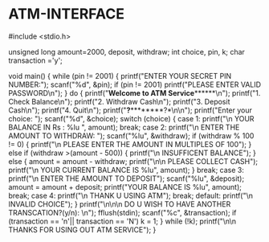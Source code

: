 # ATM-INTERFACE
#include <stdio.h>

unsigned long amount=2000, deposit, withdraw;
int choice, pin, k;
char transaction ='y';

void main()
{
	while (pin != 2001)
	{
		printf("ENTER YOUR SECRET PIN NUMBER:");
		scanf("%d", &pin);
		if (pin != 2001)
		printf("PLEASE ENTER VALID PASSWORD\n");
	}
	do
	{
		printf("********Welcome to ATM Service**************\n");
		printf("1. Check Balance\n");
		printf("2. Withdraw Cash\n");
		printf("3. Deposit Cash\n");
		printf("4. Quit\n");
		printf("******************?**************************?*\n\n");
		printf("Enter your choice: ");
		scanf("%d", &choice);
		switch (choice)
		{
		case 1:
			printf("\n YOUR BALANCE IN Rs : %lu ", amount);
			break;
		case 2:
			printf("\n ENTER THE AMOUNT TO WITHDRAW: ");
			scanf("%lu", &withdraw);
			if (withdraw % 100 != 0)
			{
				printf("\n PLEASE ENTER THE AMOUNT IN MULTIPLES OF 100");
			}
			else if (withdraw >(amount - 500))
			{
				printf("\n INSUFFICENT BALANCE");
			}
			else
			{
				amount = amount - withdraw;
				printf("\n\n PLEASE COLLECT CASH");
				printf("\n YOUR CURRENT BALANCE IS %lu", amount);
			}
			break;
		case 3:
			printf("\n ENTER THE AMOUNT TO DEPOSIT");
			scanf("%lu", &deposit);
                        amount = amount + deposit;
			printf("YOUR BALANCE IS %lu", amount);
			break;
		case 4:
			printf("\n THANK U USING ATM");
			break;
		default:
			printf("\n INVALID CHOICE");
		}
		printf("\n\n\n DO U WISH TO HAVE ANOTHER TRANSCATION?(y/n): \n");
		fflush(stdin);
		scanf("%c", &transaction);
		if (transaction == 'n'|| transaction == 'N')
                    k = 1;
	} while (!k);
	printf("\n\n THANKS FOR USING OUT ATM SERVICE");
}
